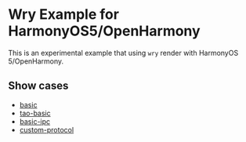 # Wry Example for HarmonyOS5/OpenHarmony

This is an experimental example that using `wry` render with HarmonyOS 5/OpenHarmony.

## Show cases

- [basic](./examples/basic)
- [tao-basic](./examples/tao-example)
- [basic-ipc](./examples/basic-ipc-example)
- [custom-protocol](./examples/custom-protocol)